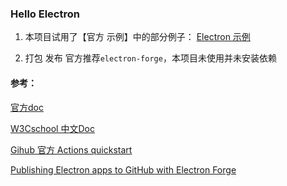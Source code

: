 ### Hello Electron
1. 本项目试用了【官方 示例】中的部分例子：
[Electron 示例](https://www.electronjs.org/zh/docs/latest/tutorial/examples)

2. 打包 发布 官方推荐`electron-forge`，本项目未使用并未安装依赖

#### 参考：
[官方doc](https://www.electronjs.org/zh/docs)

[W3Cschool 中文Doc](https://www.w3cschool.cn/electronmanual/)

[Gihub 官方 Actions quickstart](https://docs.github.com/zh/actions/quickstart)

[Publishing Electron apps to GitHub with Electron Forge](https://dev.to/zsevic/publishing-electron-apps-to-github-with-electron-forge-2bp3)